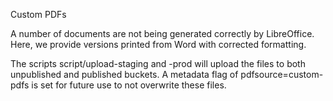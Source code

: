 Custom PDFs

A number of documents are not being generated correctly by LibreOffice. Here, we
provide versions printed from Word with corrected formatting.

The scripts script/upload-staging and -prod will upload the files to both unpublished and published buckets.
A metadata flag of pdfsource=custom-pdfs is set for future use to not overwrite these files.
